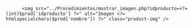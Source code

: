           <img src="../Procedimientos/mostrar_imagen.php?idproducto=<?= (int)$prod['idproducto'] ?>" alt="Imagen <?= htmlspecialchars($prod['nombre']) ?>" class="product-img" />
